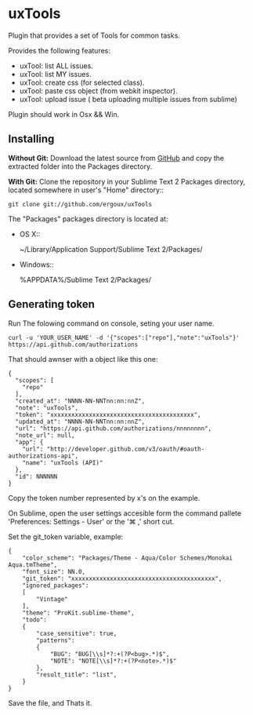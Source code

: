 uxTools
======================

Plugin that provides a set of Tools for common tasks.


Provides the following features:

* uxTool: list ALL issues.
* uxTool: list MY issues.
* uxTool: create css (for selected class).
* uxTool: paste css object (from webkit inspector).
* uxTool: upload issue ( beta uploading multiple issues from sublime)

Plugin should work in Osx && Win.

Installing
----------

**Without Git:** Download the latest source from [GitHub](https://github.com/gizmo2040/sublime-iTunes-Control/zipball/master) and copy the extracted folder into the Packages directory.

**With Git:** Clone the repository in your Sublime Text 2 Packages directory, located somewhere in user's "Home" directory::

    git clone git://github.com/ergoux/uxTools


The "Packages" packages directory is located at:

* OS X::

    ~/Library/Application Support/Sublime Text 2/Packages/

* Windows::

    %APPDATA%/Sublime Text 2/Packages/

Generating token
----------
Run The folowing command on console, seting your user name.


    curl -u 'YOUR_USER_NAME' -d '{"scopes":["repo"],"note":"uxTools"}' https://api.github.com/authorizations


That should awnser with a object like this one:

    {
      "scopes": [
        "repo"
      ],
      "created_at": "NNNN-NN-NNTnn:nn:nnZ",
      "note": "uxTools",
      "token": "xxxxxxxxxxxxxxxxxxxxxxxxxxxxxxxxxxxxxxxxx",
      "updated_at": "NNNN-NN-NNTnn:nn:nnZ",
      "url": "https://api.github.com/authorizations/nnnnnnnn",
      "note_url": null,
      "app": {
        "url": "http://developer.github.com/v3/oauth/#oauth-authorizations-api",
        "name": "uxTools (API)"
      },
      "id": NNNNNN
    }

Copy the token number represented by x's on the example.

On Sublime, open the user settings accesible form the command pallete 'Preferences: Settings - User' or the '⌘ ,' short  cut.

Set the git_token variable,
example:

    {
        "color_scheme": "Packages/Theme - Aqua/Color Schemes/Monokai Aqua.tmTheme",
    	"font_size": NN.0,
    	"git_token": "xxxxxxxxxxxxxxxxxxxxxxxxxxxxxxxxxxxxxxxxx",
    	"ignored_packages":
    	[
    		"Vintage"
    	],
    	"theme": "ProKit.sublime-theme",
    	"todo":
    	{
    		"case_sensitive": true,
    		"patterns":
    		{
    			"BUG": "BUG[\\s]*?:+(?P<bug>.*)$",
    			"NOTE": "NOTE[\\s]*?:+(?P<note>.*)$"
    		},
    		"result_title": "list",
    	}
    }

Save the file, and Thats it.